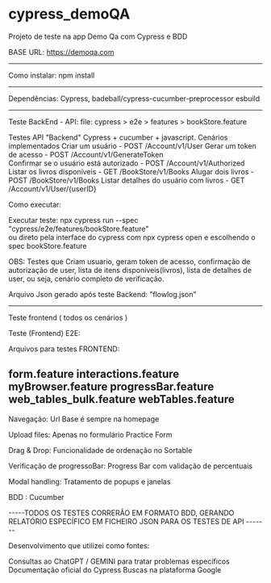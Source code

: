 # cypress_demoQA
Projeto de teste na app Demo Qa com Cypress e BDD 


BASE URL:
https://demoqa.com


----------------------------------------
Como instalar:
npm install

-----------------------------------------
Dependências:
Cypress,
badeball/cypress-cucumber-preprocessor
esbuild

------------------------------------------

Teste BackEnd - API:   file: cypress > e2e > features > bookStore.feature 

Testes API "Backend"  Cypress + cucumber + javascript.
Cenários implementados
   Criar um usuário - POST /Account/v1/User
   Gerar um token de acesso - POST /Account/v1/GenerateToken  
   Confirmar se o usuário está autorizado - POST /Account/v1/Authorized
   Listar os livros disponíveis - GET /BookStore/v1/Books
   Alugar dois livros - POST /BookStore/v1/Books
   Listar detalhes do usuário com livros - GET /Account/v1/User/{userID}

Como executar:

Executar teste: npx cypress run --spec "cypress/e2e/features/bookStore.feature"  
ou direto pela interface do cypress com npx cypress open e escolhendo o spec bookStore.feature


OBS: 
Testes que Criam usuario, geram token de acesso, confirmação de autorização de user, lista de itens disponíveis(livros), lista de detalhes de user, ou seja, cenário completo de verificação.



Arquivo Json gerado após teste Backend:
"flowlog.json"


-------------------------------------------
Teste frontend ( todos os cenários ) 

Teste (Frontend) E2E:       

Arquivos para testes FRONTEND:

form.feature 
interactions.feature
myBrowser.feature
progressBar.feature
web_tables_bulk.feature
webTables.feature  
--------------------------------


Navegação: Url  Base é sempre na homepage

Upload files: Apenas no formulário Practice Form

Drag & Drop: Funcionalidade de ordenação no Sortable

Verificação de progressoBar: Progress Bar com validação de percentuais

Modal handling: Tratamento de popups e janelas

BDD : Cucumber 



-----TODOS OS TESTES CORRERÃO EM FORMATO BDD, GERANDO RELATÓRIO ESPECÍFICO EM FICHEIRO JSON PARA OS TESTES DE API -------


Desenvolvimento que utilizei como fontes:

Consultas ao ChatGPT / GEMINI para tratar problemas específicos
Documentação oficial do Cypress
Buscas na plataforma Google



